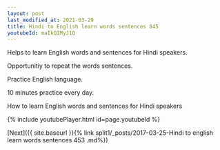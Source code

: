 ```yaml
---
layout: post
last_modified_at: 2021-03-29
title: Hindi to English learn words sentences 845 
youtubeId: maIkQIMyJ1Q
---
```

 
 
Helps to learn English words and sentences for Hindi speakers.

Opportunitiy to repeat the words sentences. 

Practice English language. 
 
10 minutes practice every day. 
 
How to learn English words and sentences for Hindi speakers 
 
{% include youtubePlayer.html id=page.youtubeId %}
 
 
[Next]({{ site.baseurl }}{% link  split1/_posts/2017-03-25-Hindi to english learn words sentences 453 .md%})
 
